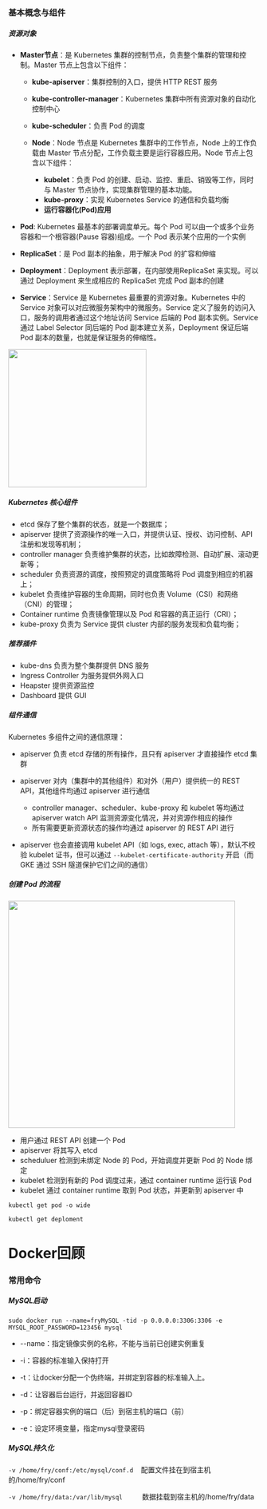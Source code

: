 ### 基本概念与组件

##### 资源对象

- **Master节点**：是 Kubernetes 集群的控制节点，负责整个集群的管理和控制。Master 节点上包含以下组件：
  
  - **kube-apiserver**：集群控制的入口，提供 HTTP REST 服务
  
  - **kube-controller-manager**：Kubernetes 集群中所有资源对象的自动化控制中心
  
  - **kube-scheduler**：负责 Pod 的调度
  
  - **Node**：Node 节点是 Kubernetes 集群中的工作节点，Node 上的工作负载由 Master 节点分配，工作负载主要是运行容器应用。Node 节点上包含以下组件：
    
    - **kubelet**：负责 Pod 的创建、启动、监控、重启、销毁等工作，同时与 Master 节点协作，实现集群管理的基本功能。
    - **kube-proxy**：实现 Kubernetes Service 的通信和负载均衡
    - **运行容器化(Pod)应用**

- **Pod**: Kubernetes 最基本的部署调度单元。每个 Pod 可以由一个或多个业务容器和一个根容器(Pause 容器)组成。一个 Pod 表示某个应用的一个实例

- **ReplicaSet**：是 Pod 副本的抽象，用于解决 Pod 的扩容和伸缩

- **Deployment**：Deployment 表示部署，在内部使用ReplicaSet 来实现。可以通过 Deployment 来生成相应的 ReplicaSet 完成 Pod 副本的创建

- **Service**：Service 是 Kubernetes 最重要的资源对象。Kubernetes 中的 Service 对象可以对应微服务架构中的微服务。Service 定义了服务的访问入口，服务的调用者通过这个地址访问 Service 后端的 Pod 副本实例。Service 通过 Label Selector 同后端的 Pod 副本建立关系，Deployment 保证后端Pod 副本的数量，也就是保证服务的伸缩性。

<img title="" src="file:///D:/Cache/MarkText/k8s-basic.png" alt="" width="277" data-align="center">

##### Kubernetes 核心组件

- etcd 保存了整个集群的状态，就是一个数据库；
- apiserver 提供了资源操作的唯一入口，并提供认证、授权、访问控制、API 注册和发现等机制；
- controller manager 负责维护集群的状态，比如故障检测、自动扩展、滚动更新等；
- scheduler 负责资源的调度，按照预定的调度策略将 Pod 调度到相应的机器上；
- kubelet 负责维护容器的生命周期，同时也负责 Volume（CSI）和网络（CNI）的管理；
- Container runtime 负责镜像管理以及 Pod 和容器的真正运行（CRI）；
- kube-proxy 负责为 Service 提供 cluster 内部的服务发现和负载均衡；

##### 推荐插件

- kube-dns 负责为整个集群提供 DNS 服务
- Ingress Controller 为服务提供外网入口
- Heapster 提供资源监控
- Dashboard 提供 GUI

##### 组件通信

Kubernetes 多组件之间的通信原理：

- apiserver 负责 etcd 存储的所有操作，且只有 apiserver 才直接操作 etcd 集群

- apiserver 对内（集群中的其他组件）和对外（用户）提供统一的 REST API，其他组件均通过 apiserver 进行通信
  
  - controller manager、scheduler、kube-proxy 和 kubelet 等均通过 apiserver watch API 监测资源变化情况，并对资源作相应的操作
  - 所有需要更新资源状态的操作均通过 apiserver 的 REST API 进行

- apiserver 也会直接调用 kubelet API（如 logs, exec, attach 等），默认不校验 kubelet 证书，但可以通过 `--kubelet-certificate-authority` 开启（而 GKE 通过 SSH 隧道保护它们之间的通信）

##### 创建 Pod 的流程

<img title="" src="file:///D:/Cache/MarkText/k8s-pod-process.png" alt="" data-align="center" width="455">

- 用户通过 REST API 创建一个 Pod
- apiserver 将其写入 etcd
- scheduluer 检测到未绑定 Node 的 Pod，开始调度并更新 Pod 的 Node 绑定
- kubelet 检测到有新的 Pod 调度过来，通过 container runtime 运行该 Pod
- kubelet 通过 container runtime 取到 Pod 状态，并更新到 apiserver 中

`kubectl get pod -o wide`

`kubectl get deploment`

# Docker回顾

### 常用命令

##### MySQL启动

`sudo docker run --name=fryMySQL -tid -p 0.0.0.0:3306:3306 -e MYSQL_ROOT_PASSWORD=123456 mysql`    

- --name：指定镜像实例的名称，不能与当前已创建实例重复

- -i：容器的标准输入保持打开

- -t：让docker分配一个伪终端，并绑定到容器的标准输入上。

- -d：让容器后台运行，并返回容器ID

- -p：绑定容器实例的端口（后）到宿主机的端口（前）

- -e：设定环境变量，指定mysql登录密码

##### MySQL持久化

`-v /home/fry/conf:/etc/mysql/conf.d`    配置文件挂在到宿主机的/home/fry/conf

`-v /home/fry/data:/var/lib/mysql`          数据挂载到宿主机的/home/fry/data
